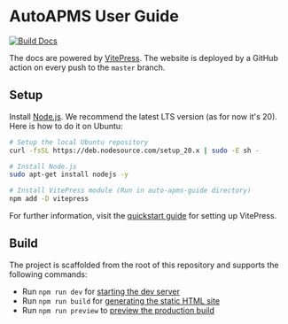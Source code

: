 # AutoAPMS User Guide

[![Build Docs](https://github.com/robin-mueller/auto-apms-guide/actions/workflows/deploy.yml/badge.svg?branch=master)](https://github.com/robin-mueller/auto-apms-guide/deployments)


The docs are powered by [VitePress](https://vitepress.dev/). The website is deployed by a GitHub action on every push to the `master` branch.

## Setup
Install [Node.js](https://nodejs.org/en). We recommend the latest LTS version (as for now it's 20). Here is how to do it on Ubuntu:

```sh
# Setup the local Ubuntu repository
curl -fsSL https://deb.nodesource.com/setup_20.x | sudo -E sh -

# Install Node.js
sudo apt-get install nodejs -y

# Install VitePress module (Run in auto-apms-guide directory)
npm add -D vitepress
```

For further information, visit the [quickstart guide](https://vitepress.dev/guide/getting-started) for setting up VitePress. 

## Build
The project is scaffolded from the root of this repository and supports the following commands:
- Run `npm run dev` for [starting the dev server](https://vitepress.dev/reference/cli#vitepress-dev)
- Run `npm run build` for [generating the static HTML site](https://vitepress.dev/reference/cli#vitepress-build)
- Run `npm run preview` to [preview the production build](https://vitepress.dev/reference/cli#vitepress-preview)
